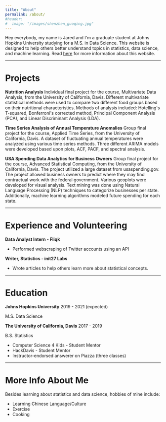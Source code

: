 ```yaml
---
title: "About"
permalink: /about/
#header:
#  image: "/images/shenzhen_guoqing.jpg"
---
```

Hey everybody, my name is Jared and I'm a graduate student at Johns Hopkins University studying for a M.S. in Data Science. This website is designed to help others better understand topics in statistics, data science, and machine learning. Read [here](https://qzyu999.github.io/wang-zhan/introduction/) for more information about this website.

------
# Projects
**Nutrition Analysis**
Individual final project for the course, Multivariate Data Analysis, from the University of California, Davis. Different multivariate statistical methods were used to compare two different food groups based on their nutritional characteristics. Methods of analysis included: Hotelling's T-squared, Bonferroni's corrected method, Principal Component Analysis (PCA), and Linear Discriminant Analysis (LDA).

**Time Series Analysis of Annual Temperature Anomalies**
Group final project for the course, Applied Time Series, from the University of California, Davis. A dataset of fluctuating annual temperatures were analyzed using various time series methods. Three different ARIMA models were developed based upon plots, ACF, PACF, and spectral analysis.

**USA Spending Data Analytics for Business Owners**
Group final project for the course, Advanced Statistical Computing, from the University of California, Davis. The project utilized a large dataset from usaspending.gov. The project allowed business owners to predict where they may find contractual work with the federal government. Various geoplots were developed for visual analysis. Text mining was done using Natural Language Processing (NLP) techniques to categorize businesses per state. Additionally, machine learning algorithms modeled future spending for each state.

------
# Experience and Volunteering
**Data Analyst Intern - Fliqk**
- Performed webscraping of Twitter accounts using an API

**Writer, Statistics - init27 Labs**
- Wrote articles to help others learn more about statistical concepts.

------
# Education
**Johns Hopkins University** 2019 - 2021 (expected)

M.S. Data Science

**The University of California, Davis** 2017 - 2019

B.S. Statistics
- Computer Science 4 Kids - Student Mentor
- HackDavis - Student Mentor
- Instructor-endorsed answerer on Piazza (three classes)

------
# More Info About Me
Besides learning about statistics and data science, hobbies of mine include:
- Learning Chinese Language/Culture
- Exercise
- Cooking
